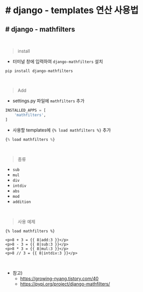 # # django - templates 연산 사용법

## # django - mathfilters

<br>

>install
- 터미널 창에 입력하여 `django-mathfilters` 설치
```py
pip install django-mathfilters
```

<br>

> Add
- settings.py 파일에 `mathfilters` 추가
```py
INSTALLED_APPS = [
    'mathfilters',
]
```

- 사용할 templates에 `{% load mathfilters %}` 추가
```py
{% load mathfilters %}
```

<br>

> 종류
- `sub`
- `mul`
- `div`
- `intdiv`
- `abs`
- `mod`
- `addition`

<br>

> 사용 예제
```django
{% load mathfilters %}

<p>8 + 3 = {{ 8|add:3 }}</p>
<p>8 - 3 = {{ 8|sub:3 }}</p>
<p>8 * 3 = {{ 8|mul:3 }}</p>
<p>8 // 3 = {{ 8|intdiv:3 }}</p>
```
<br>

- 참고) 
    - https://growing-nyang.tistory.com/40
    - https://pypi.org/project/django-mathfilters/

